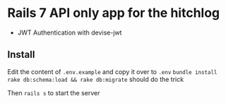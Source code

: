 # Rails 7 API only app for the hitchlog

- JWT Authentication with devise-jwt

## Install

Edit the content of `.env.example` and copy it over to `.env`
`bundle install`
`rake db:schema:load && rake db:migrate`
should do the trick

Then `rails s` to start the server

